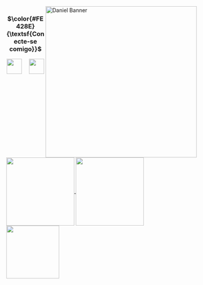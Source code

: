 
<img align="right" alt="Daniel Banner" width="400" src="[https://img.odcdn.com.br/wp-content/uploads/2023/10/google-fotos.jpg](https://im.ge/i/KMIKUD)">

<h3 align="center">$\color{#FE428E}{\textsf{Conecte-se comigo}}$</h3>

<div align="center">

  <a href="https://www.linkedin.com/in/daniel-gomes-767399234?lipi=urn%3Ali%3Apage%3Ad_flagship3_profile_view_base%3BwX0dk71tQwOts7PZOvvEZQ%3D%3D" target="blank"><img align="center" src="https://cdn.jsdelivr.net/npm/simple-icons@3.0.1/icons/linkedin.svg" alt="" height="40" width="40" /></a>
  <a> &nbsp; </a>
  <a> &nbsp; </a>
  <a href="your link" target="blank"><img align="center" src="https://cdn.jsdelivr.net/npm/simple-icons@3.0.1/icons/gmail.svg" alt="" height="40" width="40" /></a>

  
</div>

<div>
  <a href="https://github.com/anuraghazra/github-readme-stats](https://github.com/danielgomes775/github-readme-stats">
  <img height="180" align="center" src="https://github-readme-stats.vercel.app/api/top-langs/?username=danielgomes775&layout=compact&theme=radical" />
</a>

<a>
  <img height="180" align="center" src="https://github-readme-stats.vercel.app/api?username=danielgomes775&show_icons=true&theme=radical" />
</a>
</div>

<a href="https://github.com/danielgomes775/github-readme-stats">
  <img height="140" align="center" src="https://github-readme-stats.vercel.app/api/pin/?username=danielgomes775&repo=Websites_Study_Projects&theme=radical&card_width=2" />
</a>
